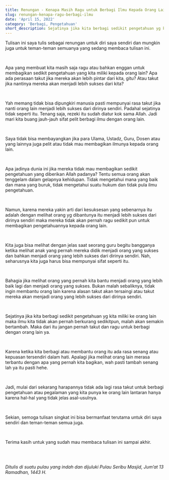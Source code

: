 ```yaml
---
title: Renungan - Kenapa Masih Ragu untuk Berbagi Ilmu Kepada Orang Lain?
slug: renungan-kenapa-ragu-berbagi-ilmu
date: 'April 15, 2022'
category: 'Berbagi, Pengetahuan'
short_description: Sejatinya jika kita berbagi sedikit pengetahuan yg kita miliki ke orang lain maka ilmu kita tidak akan pernah berkurang sedikitpun.
---
```


Tulisan ini saya tulis sebagai renungan untuk diri saya sendiri dan mungkin juga untuk teman-teman semuanya yang sedang membaca tulisan ini.

<br/>

Apa yang membuat kita masih saja ragu atau bahkan enggan untuk membagikan sedikit pengetahuan yang kita miliki kepada orang lain? Apa ada perasaan takut jika mereka akan lebih pintar dari kita, gitu? Atau takut jika nantinya mereka akan menjadi lebih sukses dari kita?

<br/>

Yah memang tidak bisa dipungkiri manusia pasti mempunyai rasa takut jika nanti orang lain menjadi lebih sukses dari dirinya sendiri. Padahal sejatinya tidak seperti itu. Tenang saja, rezeki itu sudah diatur kok sama Allah. Jadi mari kita buang jauh-jauh sifat pelit berbagi ilmu dengan orang lain.

<br/>

Saya tidak bisa membayangkan jika para Ulama, Ustadz, Guru, Dosen atau yang lainnya juga pelit atau tidak mau membagikan ilmunya kepada orang lain.

<br/>

Apa jadinya dunia ini jika mereka tidak mau membagikan sedikit pengetahuan yang diberikan Allah padanya? Tentu semua orang akan tenggelam dalam gelapnya kehidupan. Tidak mengetahui mana yang baik dan mana yang buruk, tidak mengetahui suatu hukum dan tidak pula ilmu pengetahuan.

<br/>

Namun, karena mereka yakin arti dari kesuksesan yang sebenarnya itu adalah dengan melihat orang yg dibantunya itu menjadi lebih sukses dari dirinya sendiri maka mereka tidak akan pernah ragu sedikit pun untuk membagikan pengetahuannya kepada orang lain.

<br/>

Kita juga bisa melihat dengan jelas saat seorang guru begitu bangganya ketika melihat anak yang pernah mereka didik menjadi orang yang sukses dan bahkan menjadi orang yang lebih sukses dari dirinya sendiri. Nah, seharusnya kita juga harus bisa mempunyai sifat seperti itu.

<br/>

Bahagia jika melihat orang yang pernah kita bantu menjadi orang yang lebih baik lagi dan menjadi orang yang sukses. Bukan malah sebaliknya, tidak ingin membantu orang lain karena alasan takut akan tersaingi atau takut mereka akan menjadi orang yang lebih sukses dari dirinya sendiri.

<br/>

Sejatinya jika kita berbagi sedikit pengetahuan yg kita miliki ke orang lain maka ilmu kita tidak akan pernah berkurang sedikitpun, malah akan semakin bertambah. Maka dari itu jangan pernah takut dan ragu untuk berbagi dengan orang lain ya.

<br/>

Karena ketika kita berbagi atau membantu orang itu ada rasa senang atau kepuasan tersendiri dalam hati. Apalagi jika melihat orang lain merasa terbantu dengan apa yang pernah kita bagikan, wah pasti tambah senang lah ya itu pasti hehe.

<br/>

Jadi, mulai dari sekarang harapannya tidak ada lagi rasa takut untuk berbagi pengetahuan atau pegalaman yang kita punya ke orang lain lantaran hanya karena hal-hal yang tidak jelas asal-usulnya.

<br/>

Sekian, semoga tulisan singkat ini bisa bermanfaat terutama untuk diri saya sendiri dan teman-teman semua juga.

<br/>

Terima kasih untuk yang sudah mau membaca tulisan ini sampai akhir.

<br/><br/>

*Ditulis di suatu pulau yang indah dan dijuluki Pulau Seribu Masjid, Jum’at 13 Ramadhan, 1443 H.*